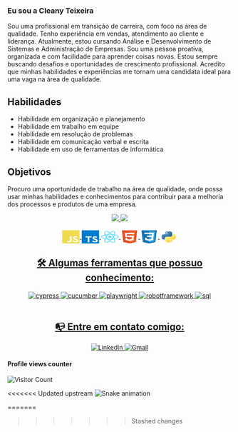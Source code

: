 ### Eu sou a Cleany Teixeira

Sou uma profissional em transição de carreira, com foco na área de qualidade. Tenho experiência em vendas, atendimento ao cliente e liderança. Atualmente, estou cursando Análise e Desenvolvimento de Sistemas e Administração de Empresas.
Sou uma pessoa proativa, organizada e com facilidade para aprender coisas novas. Estou sempre buscando desafios e oportunidades de crescimento profissional.
Acredito que minhas habilidades e experiências me tornam uma candidata ideal para uma vaga na área de qualidade.

## Habilidades

* Habilidade em organização e planejamento
* Habilidade em trabalho em equipe
* Habilidade em resolução de problemas
* Habilidade em comunicação verbal e escrita
* Habilidade em uso de ferramentas de informática

## Objetivos

Procuro uma oportunidade de trabalho na área de qualidade, onde possa usar minhas habilidades e conhecimentos para contribuir para a melhoria dos processos e produtos de uma empresa.

<div align="center">
  <a href="https://github.com/cleanyteixeira"> 
  <img height="180em" src="https://github-readme-stats-sigma-five.vercel.app/api?username=cleanyteixeira&show_icons=true&theme=dracula&include_all_commits=true&count_private=true"/>
  <img height="180em" src="https://github-readme-stats-sigma-five.vercel.app/api/top-langs/?username=cleanyteixeira&layout=compact&langs_count=7&theme=dracula"/>
</div>

<div style="display: inline_block" align="center"><br>
  <img align="center" alt="Rafa-Js" height="30" width="40" src="https://raw.githubusercontent.com/devicons/devicon/master/icons/javascript/javascript-plain.svg">
  <img align="center" alt="Rafa-Ts" height="30" width="40" src="https://raw.githubusercontent.com/devicons/devicon/master/icons/typescript/typescript-plain.svg">
  <img align="center" alt="Rafa-React" height="30" width="40" src="https://raw.githubusercontent.com/devicons/devicon/master/icons/react/react-original.svg">
  <img align="center" alt="Rafa-HTML" height="30" width="40" src="https://raw.githubusercontent.com/devicons/devicon/master/icons/html5/html5-original.svg">
  <img align="center" alt="Rafa-CSS" height="30" width="40" src="https://raw.githubusercontent.com/devicons/devicon/master/icons/css3/css3-original.svg">
  <img align="center" alt="Rafa-Python" height="30" width="40" src="https://raw.githubusercontent.com/devicons/devicon/master/icons/python/python-original.svg">
</div>

#### <h2 align="center" dir="auto">🛠️ Algumas ferramentas que possuo conhecimento: </h2>
<div align="center"><div style="display: inline_block">
<img align="center" alt="cypress" src="https://img.shields.io/badge/Cypress-17202C?style=for-the-badge&logo=cypress&logoColor=white"/>
<img align="center" alt="cucumber" src="https://img.shields.io/badge/Cucumber-43B02A?style=for-the-badge&logo=cucumber&logoColor=white"/>
<img align="center" alt="playwright" src="https://img.shields.io/badge/Playwright-45ba4b?style=for-the-badge&logo=Playwright&logoColor=white"/>
<img align="center" alt="robotframework" src="https://img.shields.io/badge/Robot%20Framework-000000?style=for-the-badge&logo=robot-framework&logoColor=white"/>
<img align="center" alt="sql" src="https://img.shields.io/badge/Microsoft_SQL_Server-CC2927?style=for-the-badge&logo=microsoft-sql-server&logoColor=white"/>
</div></div><br>


#### <h2 align="center" dir="auto">📭 Entre em contato comigo: </h2>
<div align="center">
  <a href="https://www.linkedin.com/in/cleanyteixeira/">
    <img src="https://img.shields.io/badge/LinkedIn-0077B5?style=for-the-badge&logo=linkedin&logoColor=white" alt="Linkedin">
  </a>
  <a href="mailto:cleanyteixeira02@gmail.com?subject=Ola%20Giulianni,%20Venho%20do%20Github">
    <img src="https://img.shields.io/badge/Gmail-D14836?style=for-the-badge&logo=gmail&logoColor=white" alt="Gmail">
  </a>
</div>



#### Profile views counter
  ![Visitor Count](https://profile-counter.glitch.me/{cleanyteixeira}/count.svg)



<<<<<<< Updated upstream
  ![Snake animation](https://github.com/cleanyteixeira/cleanyteixeira/blob/outout/github-contribution-grid-snake.sgv)

=======
>>>>>>> Stashed changes


